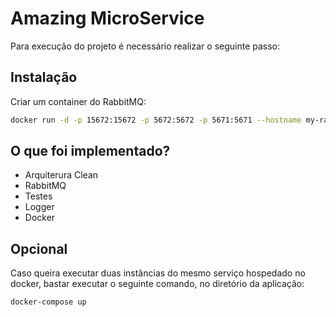 # Amazing MicroService

Para execução do projeto é necessário realizar o seguinte passo:

## Instalação

Criar um container do RabbitMQ:

```bash
docker run -d -p 15672:15672 -p 5672:5672 -p 5671:5671 --hostname my-rabbitmq --name my-rabbitmq-container -e RABBITMQ_DEFAULT_USER=USER -e RABBITMQ_DEFAULT_PASS=PASSWORD rabbitmq:3-management-alpine
```

## O que foi implementado?

- Arquiterura Clean
- RabbitMQ
- Testes
- Logger
- Docker

## Opcional

Caso queira executar duas instâncias do mesmo serviço hospedado no docker, bastar executar o seguinte comando, no diretório da aplicação:

```bash
docker-compose up
```

